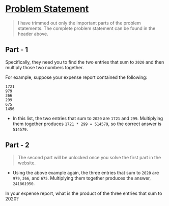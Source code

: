 # [Problem Statement](https://adventofcode.com/2020/day/1)

> I have trimmed out only the important parts of the problem statements. The complete problem statement can be found in the header above.

## Part - 1

Specifically, they need you to find the two entries that sum to `2020` and then multiply those two numbers together.

For example, suppose your expense report contained the following:

```
1721
979
366
299
675
1456
```

- In this list, the two entries that sum to `2020` are `1721` and `299`. Multiplying them together produces `1721 * 299 = 514579`, so the correct answer is `514579`.

## Part - 2
> The second part will be unlocked once you solve the first part in the website.

- Using the above example again, the three entries that sum to `2020` are `979`, `366`, and `675`. Multiplying them together produces the answer, `241861950`.

In your expense report, what is the product of the three entries that sum to 2020?